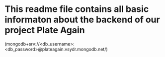 # This readme file contains all basic informaton about the backend of our project Plate Again
(mongodb+srv://<db_username>:<db_password>@plateagain.vsydr.mongodb.net/)